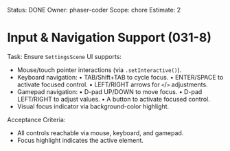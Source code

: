 Status: DONE
Owner: phaser-coder
Scope: chore
Estimate: 2

# Input & Navigation Support (031-8)

Task: Ensure `SettingsScene` UI supports:
- Mouse/touch pointer interactions (via `.setInteractive()`).
- Keyboard navigation:
  • TAB/Shift+TAB to cycle focus.
  • ENTER/SPACE to activate focused control.
  • LEFT/RIGHT arrows for `<`/`>` adjustments.
- Gamepad navigation:
  • D-pad UP/DOWN to move focus.
  • D-pad LEFT/RIGHT to adjust values.
  • A button to activate focused control.
- Visual focus indicator via background-color highlight.

Acceptance Criteria:
- All controls reachable via mouse, keyboard, and gamepad.
- Focus highlight indicates the active element.